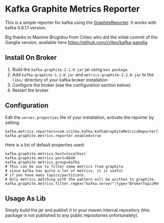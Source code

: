 Kafka Graphite Metrics Reporter
==============================

This is a simple reporter for kafka using the 
[GraphiteReporter](http://metrics.codahale.com/manual/graphite/). It works with 
kafka 0.8.1.1 version.

Big thanks to Maxime Brugidou from Criteo who did the initial commit of the Ganglia version,
available here https://github.com/criteo/kafka-ganglia

Install On Broker
------------

1. Build the `kafka-graphite-1.1.0.jar` jar using `mvn package`.
2. Add `kafka-graphite-1.1.0.jar` and `metrics-graphite-2.2.0.jar` to the `libs/`
   directory of your kafka broker installation
3. Configure the broker (see the configuration section below)
4. Restart the broker

Configuration
------------

Edit the `server.properties` file of your installation, activate the reporter by setting:

    kafka.metrics.reporters=com.criteo.kafka.KafkaGraphiteMetricsReporter[,kafka.metrics.KafkaCSVMetricsReporter[,....]]
    kafka.graphite.metrics.reporter.enabled=true

Here is a list of default properties used:

    kafka.graphite.metrics.host=localhost
    kafka.graphite.metrics.port=8649
    kafka.graphite.metrics.group=kafka
    # This can be use to filter some metrics from graphite
    # since kafka has quite a lot of metrics, it is useful
    # if you have many topics/partitions.
    # Only metrics matching with the pattern will be written to graphite.
    kafka.graphite.metrics.filter.regex="kafka.server":type="BrokerTopicMetrics",.*

Usage As Lib
-----------

Simply build the jar and publish it to your maven internal repository (this
package is not published to any public repositories unfortunately).
